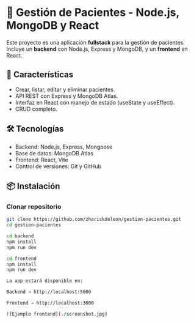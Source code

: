 # 🏥 Gestión de Pacientes - Node.js, MongoDB y React

Este proyecto es una aplicación **fullstack** para la gestión de pacientes.  
Incluye un **backend** con Node.js, Express y MongoDB, y un **frontend** en React.

## 🚀 Características
- Crear, listar, editar y eliminar pacientes.
- API REST con Express y MongoDB Atlas.
- Interfaz en React con manejo de estado (useState y useEffect).
- CRUD completo.

## 🛠 Tecnologías
- Backend: Node.js, Express, Mongoose
- Base de datos: MongoDB Atlas
- Frontend: React, Vite
- Control de versiones: Git y GitHub

## 📦 Instalación

### Clonar repositorio
```bash
git clone https://github.com/zharickdeleon/gestion-pacientes.git
cd gestion-pacientes

cd backend
npm install
npm run dev

cd frontend
npm install
npm run dev

La app estará disponible en:

Backend → http://localhost:5000

Frontend → http://localhost:3000

![Ejemplo frontend](./screenshot.jpg)


